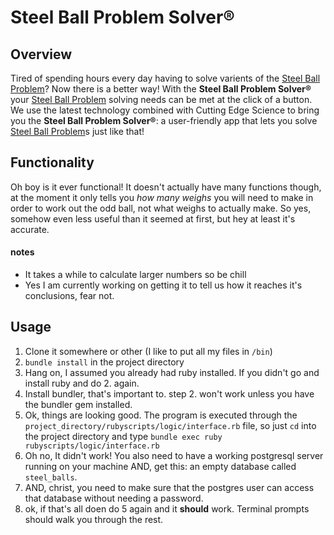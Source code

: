 # Steel Ball Problem Solver®

## Overview

Tired of spending hours every day having to solve varients of the [Steel Ball Problem](http://weteachscience.org/mentoring/resources/lesson-plans/eight-balls-weighing-problem-logic)? Now there is a better way! With the **Steel Ball Problem Solver®** your [Steel Ball Problem](http://www.mytechinterviews.com/8-identical-balls-problem) solving needs can be met at the click of a button. We use the latest technology combined with Cutting Edge Science to bring you the **Steel Ball Problem Solver®**: a user-friendly app that lets you solve [Steel Ball Problem](https://www.quora.com/There-are-eight-balls-Seven-of-them-weigh-the-same-but-one-of-them-has-a-different-weight-heavier-or-lighter-How-do-you-find-the-odd-ball-with-two-weighs)s just like that!

## Functionality

Oh boy is it ever functional! It doesn't actually have many functions though, at the moment it only tells you *how many weighs* you will need to make in order to work out the odd ball, not what weighs to actually make. So yes, somehow even less useful than it seemed at first, but hey at least it's accurate.

#### notes

- It takes a while to calculate larger numbers so be chill
- Yes I am currently working on getting it to tell us how it reaches it's conclusions, fear not.

## Usage
1. Clone it somewhere or other (I like to put all my files in `/bin`)
2. `bundle install` in the project directory
3. Hang on, I assumed you already had ruby installed. If you didn't go and install ruby and do 2. again.
4. Install bundler, that's important to. step 2. won't work unless you have the bundler gem installed.
5. Ok, things are looking good. The program is executed through the `project_directory/rubyscripts/logic/interface.rb` file, so just `cd` into the project directory and type `bundle exec ruby rubyscripts/logic/interface.rb`
6. Oh no, It didn't work! You also need to have a working postgresql server running on your machine AND, get this: an empty database called `steel_balls`.
7. AND, christ, you need to make sure that the postgres user can access that database without needing a password.
8. ok, if that's all doen do 5 again and it **should** work. Terminal prompts should walk you through the rest.
